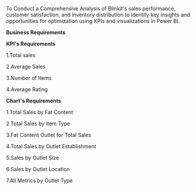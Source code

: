 To Conduct a Comprehensive Analysis of Blinkit's sales performance, customer satisfaction, and inventory distribution to identify key insights and opportunities for optimization using KPIs and visualizations in Power BI. 

**Business Requirements**


**KPI's Requirements**

1.Total sales

2.Average Sales

3.Number of Items

4.Average Rating


**Chart's Requirements**

1.Total Sales by Fat Content

2.Total Sales by Item Type

3.Fat Content Outlet for Total Sales

4.Total Sales by  Outlet Establishment

5.Sales by Outlet Size

6.Sales by Outlet Location

7.All Metrics by Outlet Type



 
